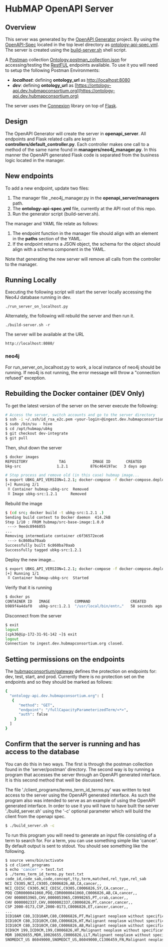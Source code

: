 # HubMAP OpenAPI Server

## Overview
This server was generated by the [OpenAPI Generator](https://openapi-generator.tech) project. By using the
[OpenAPI-Spec](https://openapis.org) located in the top level directory as [ontology-api-spec.yml](../ontology-api-spec.yml).
The server is created using the [build-server.sh](../build-server.sh) shell script.

A [Postman](https://www.postman.com/) collection [Ontology.postman_collection.json](./postman/Ontology.postman_collection.json) for accessing/testing the [RestFUL](https://en.wikipedia.org/wiki/Representational_state_transfer) endpoints available.
To use it you will need to setup the following Postman Environments:
* ***localhost***: defining **ontology_url** as [http://localhost:8080](http://localhost:8080)
* ***dev***: defining **ontology_url** as [https://ontology-api.dev.hubmapconsortium.org](https://ontology-api.dev.hubmapconsortium.org)

The server uses the [Connexion](https://github.com/zalando/connexion) library on top of [Flask](https://flask.palletsprojects.com/en/2.0.x/).

## Design
The OpenAPI Generator will create the server in **openapi_server**.
All endpoints and Flask related calls are kept in **controllers/default_controller.py**.
Each controller makes one call to a method of the same name found in **managers/neo4j_manager.py**.
In this manner the OpenAPI generated Flask code is separated from the business logic located in the manager.

## New endpoints

To add a new endpoint, update two files:
1. The manager file _neo4j_manager.py in the **openapi_server/managers** path.
2. The __ontology-api-spec.yml__ file, currently at the API root of this repo.
3. Run the generator script (build-server.sh).

The manager and YAML file relate as follows:
1. The endpoint function in the manager file should align with an element in the **paths** section of the YAML. 
2. If the endpoint returns a JSON object, the schema for the object should align with a schema component in the YAML.

Note that generating the new server will remove all calls from the controller to the manager.

## Running Locally
Executing the following script will start the server locally accessing the Neo4J database running in dev.

```
./run_server_on_localhost.py
```

Alternately, the following will rebuild the server and then run it.
```
./build-server.sh -r
```

The server will be available at the URL
```
http://localhost:8080/
```

### neo4j
For run_server_on_localhost.py to work, a local instance of neo4j should be running.
If neo4j is not running, the error message will throw a "connection refused" exception.

## Rebuilding the Docker container (DEV Only)

To get the latest version of the server on the server execute the following:

```bash
# Access the server, switch accounts and go to the server directory
$ ssh -i ~/.ssh/id_rsa_e2c.pem <your-login>@ingest.dev.hubmapconsortium.org
$ sudo /bin/su - hive
$ cd /opt/hubmap/ubkg
$ git checkout dev-integrate
$ git pull
```

Then, shut down the server
```bash
$ docker images
REPOSITORY              TAG            IMAGE ID       CREATED             SIZE
bkg-src                1.2.1          876c464197ac   3 days ago          576MB...

# Stop process and remove old (in this case) hubmap image...
$ export UBKG_API_VERSION=1.2.1; docker-compose -f docker-compose.deployment.hubmap.src.yml down --rmi all
[+] Running 2/1
 ⠿ Container hubmap-ubkg-src  Removed                                                                                                             1.2s
 ⠿ Image ubkg-src:1.2.1      Removed
```

Rebuild the image
```bash
$ (cd src; docker build -t ubkg-src:1.2.1 .)
Sending build context to Docker daemon  414.2kB
Step 1/10 : FROM hubmap/src-base-image:1.0.0
 ---> 9eedc8946055
...
Removing intermediate container c6f36572ece6
 ---> 6c860ba70aab
Successfully built 6c860ba70aab
Successfully tagged ubkg-src:1.2.1
```

Deploy the new image...
```bash
$ export UBKG_API_VERSION=1.2.1; docker-compose -f docker-compose.deployment.hubmap.src.yml up -d
[+] Running 1/1
 ⠿ Container hubmap-ubkg-src  Started
```

Verify that it is running
```bash
$ docker ps
CONTAINER ID   IMAGE           COMMAND                  CREATED          STATUS          PORTS                                                                                                                                                                                                                                                                                      NAMES
b989f4a4daf0   ubkg-src:1.2.1  "/usr/local/bin/entr…"   58 seconds ago   Up 57 seconds   5000/tcp     ```
```

Disconnect from the server
```bash
$ exit
logout
[cpk36@ip-172-31-91-142 ~]$ exit
logout
Connection to ingest.dev.hubmapconsortium.org closed.
```

## Setting permissions on the endpoints

The [hubmapconsortium/gateway](https://github.com/hubmapconsortium/gateway/) defines the protection on endpoints
for: dev, test, start, and prod. Currently there is no protection set on the endpoints and so they should be marked as follows:
```bash
{
  "ontology-api.dev.hubmapconsortium.org": [
   {
      "method": "GET",
      "endpoint": "/fullCapacityParameterizedTerm/<*>",
      "auth": false
    }
  ]
}
```

## Confirm that the server is running and has access to the database

You can do this in two ways. The first is through the postman collection found in the 'server/postman' directory.
The second way is by running a program that accesses the server through an OpenAPI generated interface.
It is this second method that weill be discussed here.

The file './client_programs/terms_term_id_terms.py' was written to test access to the server using the OpenAPI generated interface.
As such the program also was intended to serve as an example of using the OpenAPI generated interface.
In order to use it you will have to have built the server './build_server.sh' using the '-c' optional parameter which will build the client from the openapi spec.
```bash
$ ./build_server.sh -c
```

To run this program you will need to generate an input file consisting of a term to search for.
For a term, you can use something simple like 'cancer'. By default output is sent to stdout. You should see something like the following.
```bash
$ source venv/bin/activate
$ cd client_programs
$ echo 'cancer' > test.txt
$ ./terms_term_id_terms.py test.txt
code_id,code_sab,code,concept,tty,term,matched,rel_type,rel_sab
NCI C9305,NCI,C9305,C0006826,AB,CA,cancer,,
NCI_CDISC C9305,NCI_CDISC,C9305,C0006826,SY,CA,cancer,,
PDQ CDR0000041060,PDQ,CDR0000041060,C0006826,AB,CA,cancer,,
CHV 0000053965,CHV,0000053965,C0998265,PT,crab,cancer,,
CHV 0000002337,CHV,0000002337,C0006826,PT,cancer,cancer,,
CSP 2000-0173,CSP,2000-0173,C0006826,ET,cancer,cancer,,
...
ICD10AM C80,ICD10AM,C80,C0006826,PT,Malignant neoplasm without specification of site,cancer,,
ICD10CM C80,ICD10CM,C80,C0006826,HT,Malignant neoplasm without specification of site,cancer,,
ICD10CM C80,ICD10CM,C80,C0006826,AB,Malignant neoplasm without specification of site,cancer,,
ICD9CM 199,ICD9CM,199,C0006826,HT,Malignant neoplasm without specification of site,cancer,,
MDR 10026655,MDR,10026655,C0006826,LLT,Malignant neoplasm without specification of site,cancer,,
SNOMEDCT_US 86049000,SNOMEDCT_US,86049000,C1306459,FN,Malignant neoplasm, primary (morphologic abnormality),cancer,,
```

